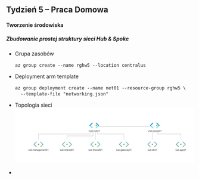 ## Tydzień 5 – Praca Domowa

#### Tworzenie środowiska

##### Zbudowanie prostej struktury sieci Hub & Spoke

- Grupa zasobów 

  ```
  az group create --name rghw5 --location centralus
  ```

  

- Deployment arm template

  ```
  az group deployment create --name net01 --resource-group rghw5 \ 
  	--template-file "networking.json"
  ```
 
- Topologia sieci
  ![](https://github.com/yourand/szkolaChmury/blob/master/azureSecurity/week5/img/1-topologia-hub-spoke.JPG)

- 
